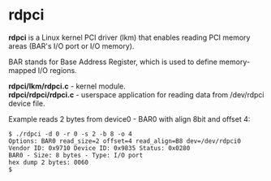 
# rdpci

**rdpci** is a Linux kernel PCI driver (lkm) that enables reading PCI memory areas (BAR's I/O port or I/O memory).

BAR stands for Base Address Register, which is used to define memory-mapped I/O regions.

**rdpci/lkm/rdpci.c** - kernel module.      
**rdpci/rdpci/rdpci.c** - userspace application for reading data from /dev/rdpci device file.

Example reads 2 bytes from device0 - BAR0 with align 8bit and offset 4:

	$ ./rdpci -d 0 -r 0 -s 2 -b 8 -o 4
	Options: BAR0 read_size=2 offset=4 read_align=B8 dev=/dev/rdpci0
	Vendor ID: 0x9710 Device ID: 0x9835 Status: 0x0280
	BAR0 - Size: 8 bytes - Type: I/O port
	hex dump 2 bytes: 0060
	$	
